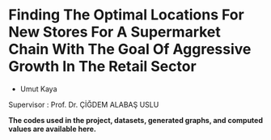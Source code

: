 # Finding The Optimal Locations For New Stores For A Supermarket Chain With The Goal Of Aggressive Growth In The Retail Sector

- Umut Kaya

Supervisor : Prof. Dr. ÇİĞDEM ALABAŞ USLU

**The codes used in the project, datasets, generated graphs, and computed values are available here.**
